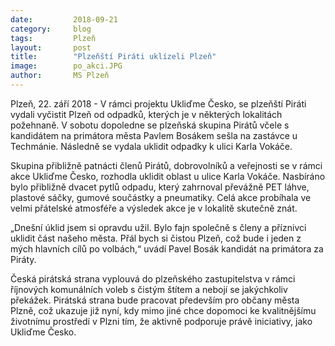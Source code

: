 ```yaml
---
date:         2018-09-21
category:     blog
tags:         Plzeň
layout:       post
title:        "Plzeňští Piráti uklízeli Plzeň" 
image:        po_akci.JPG
author:       MS Plzeň
---
```



Plzeň, 22. září 2018 -  V rámci projektu Ukliďme Česko, se plzeňští Piráti vydali vyčistit Plzeň od odpadků, kterých je v některých lokalitách požehnaně. V sobotu dopoledne se plzeňská skupina Pirátů včele s kandidátem na primátora města Pavlem Bosákem sešla na zastávce u Techmánie. Následně se vydala uklidit odpadky k ulici Karla Vokáče.

 

Skupina přibližně patnácti členů Pirátů, dobrovolníků a veřejnosti se v rámci akce Ukliďme Česko, rozhodla uklidit oblast u ulice Karla Vokáče. Nasbíráno bylo přibližně dvacet pytlů odpadu, který zahrnoval převážně PET láhve, plastové sáčky, gumové součástky a pneumatiky. Celá akce probíhala ve velmi přátelské atmosféře a výsledek akce je v lokalitě skutečně znát.

 

„Dnešní úklid jsem si opravdu užil. Bylo fajn společně s členy a příznivci uklidit část našeho města. Přál bych si čistou Plzeň, což bude i jeden z mých hlavních cílů po volbách,“ uvádí Pavel Bosák kandidát na primátora za Piráty.

 

Česká pirátská strana vyplouvá do plzeňského zastupitelstva v rámci říjnových komunálních voleb s čistým štítem a nebojí se jakýchkoliv překážek. Pirátská strana bude pracovat především pro občany města Plzně, což ukazuje již nyní, kdy mimo jiné chce dopomoci ke kvalitnějšímu životnímu prostředí v Plzni tím, že aktivně podporuje právě iniciativy, jako Ukliďme Česko.
